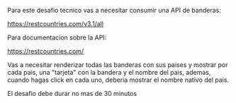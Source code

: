 Para este desafio tecnico vas a necesitar consumir una API de banderas:

https://restcountries.com/v3.1/all

Para documentacion sobre la API:

https://restcountries.com/

Vas a necesitar renderizar todas las banderas con sus paises y mostrar por cada pais, una "tarjeta" con la bandera y el nombre del pais, ademas, cuando hagas click en cada uno, deberia mostrar el nombre nativo del pais.

El desafio debe durar no mas de 30 minutos
